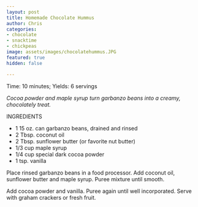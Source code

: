 ```yaml
---
layout: post
title: Homemade Chocolate Hummus
author: Chris
categories:
- chocolate
- snacktime
- chickpeas
image: assets/images/chocolatehummus.JPG
featured: true
hidden: false

---
```

Time: 10 minutes; Yields: 6 servings

_Cocoa powder and maple syrup turn garbanzo beans into a creamy, chocolately treat._

INGREDIENTS

* 1 15 oz. can garbanzo beans, drained and rinsed
* 2 Tbsp. coconut oil
* 2 Tbsp. sunflower butter (or favorite nut butter)
* 1/3 cup maple syrup
* 1/4 cup special dark cocoa powder
* 1 tsp. vanilla

Place rinsed garbanzo beans in a food processor. Add coconut oil, sunflower butter and maple syrup. Puree mixture until smooth.

Add cocoa powder and vanilla. Puree again until well incorporated. Serve with graham crackers or fresh fruit.